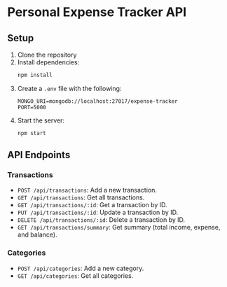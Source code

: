 # Personal Expense Tracker API

## Setup

1. Clone the repository
2. Install dependencies:
    ```bash
    npm install
    ```
3. Create a `.env` file with the following:
    ```
    MONGO_URI=mongodb://localhost:27017/expense-tracker
    PORT=5000
    ```
4. Start the server:
    ```bash
    npm start
    ```

## API Endpoints

### Transactions
- `POST /api/transactions`: Add a new transaction.
- `GET /api/transactions`: Get all transactions.
- `GET /api/transactions/:id`: Get a transaction by ID.
- `PUT /api/transactions/:id`: Update a transaction by ID.
- `DELETE /api/transactions/:id`: Delete a transaction by ID.
- `GET /api/transactions/summary`: Get summary (total income, expense, and balance).

### Categories
- `POST /api/categories`: Add a new category.
- `GET /api/categories`: Get all categories.
